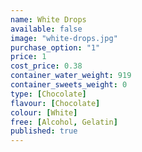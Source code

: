 ```yaml
---
name: White Drops
available: false
image: "white-drops.jpg"
purchase_option: "1"
price: 1
cost_price: 0.38
container_water_weight: 919
container_sweets_weight: 0
type: [Chocolate]
flavour: [Chocolate]
colour: [White]
free: [Alcohol, Gelatin]
published: true
---
```

